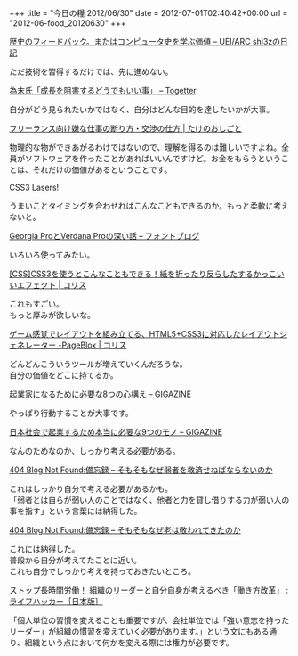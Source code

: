 +++
title = "今日の糧 2012/06/30"
date = 2012-07-01T02:40:42+00:00
url = "2012-06-food_20120630"
+++

<div>
  <div>
    <a href="http://d.hatena.ne.jp/shi3z/20120627/1340759959">歴史のフィードバック。またはコンピュータ史を学ぶ価値 &#8211; UEI/ARC shi3zの日記</a>
  </div>

  <p>
    ただ技術を習得するだけでは、先に進めない。
  </p>

  <div>
  </div>

  <div>
  </div>

  <div>
    <a href="http://togetter.com/li/327867">為末氏「成長を阻害するどうでもいい事」 &#8211; Togetter</a>
  </div>

  <p>
    自分がどう見られたいかではなく、自分はどんな目的を達したいかが大事。
  </p>

  <div>
  </div>

  <div>
  </div>

  <div>
    <a href="http://take-a-job.info/archives/924">フリーランス向け嫌な仕事の断り方・交渉の仕方 | たけのおしごと</a>
  </div>

  <p>
    物理的な物ができあがるわけではないので、理解を得るのは難しいですよね。全員がソフトウェアを作ったことがあればいいんですけど。お金をもらうということは、それだけの価値があるということです。
  </p>

  <div>
  </div>

  <div>
  </div>

  <div>
    CSS3 Lasers!
  </div>

  <p>
    うまいことタイミングを合わせればこんなこともできるのか。もっと柔軟に考えないと。
  </p>

  <div>
  </div>

  <div>
  </div>

  <div>
    <a href="http://blog.petitboys.com/archives/georgiaverdana.html">Georgia ProとVerdana Proの深い話 – フォントブログ</a>
  </div>

  <p>
    いろいろ使ってみたい。
  </p>

  <div>
  </div>

  <div>
  </div>

  <div>
    <a href="http://coliss.com/articles/build-websites/operation/css/css3-3d-thumbnail-hover-effects-by-codrops.html">[CSS]CSS3を使うとこんなこともできる！紙を折ったり反らしたするかっこいいエフェクト | コリス</a>
  </div>

  <p>
    これもすごい。<br /> もっと厚みが欲しいな。
  </p>

  <div>
  </div>

  <div>
  </div>

  <div>
    <a href="http://coliss.com/articles/web-services/online-layout-generator-pageblox.html">ゲーム感覚でレイアウトを組み立てる、HTML5+CSS3に対応したレイアウトジェネレーター -PageBlox | コリス</a>
  </div>

  <p>
    どんどんこういうツールが増えていくんだろうな。<br /> 自分の価値をどこに持てるか。
  </p>

  <div>
  </div>

  <div>
  </div>

  <div>
    <a href="http://gigazine.net/news/20120626-becoming-an-entrepreneur-infographic/">起業家になるために必要な8つの心構え &#8211; GIGAZINE</a>
  </div>

  <p>
    やっぱり行動することが大事です。
  </p>

  <div>
  </div>

  <div>
  </div>

  <div>
    <a href="http://gigazine.net/news/20070331_business_real/">日本社会で起業するため本当に必要な9つのモノ &#8211; GIGAZINE</a>
  </div>

  <p>
    なんのためなのか、しっかり考える必要がある。
  </p>

  <div>
  </div>

  <div>
  </div>

  <div>
    <a href="http://blog.livedoor.jp/dankogai/archives/51807044.html">404 Blog Not Found:備忘録 &#8211; そもそもなぜ弱者を救済せねばならないのか</a>
  </div>

  <p>
    これはしっかり自分で考える必要があるかも。<br /> 「弱者とは自らが弱い人のことではなく、他者と力を貸し借りする力が弱い人の事を指す」という言葉には納得した。
  </p>

  <div>
  </div>

  <div>
  </div>

  <div>
    <a href="http://blog.livedoor.jp/dankogai/archives/51807102.html">404 Blog Not Found:備忘録 &#8211; そもそもなぜ老は敬われてきたのか</a>
  </div>

  <p>
    これには納得した。<br /> 普段から自分が考えてたことに近い。<br /> これも自分でしっかり考えを持っておきたいところ。
  </p>

  <div>
  </div>

  <div>
  </div>

  <div>
    <a href="http://www.lifehacker.jp/2012/06/120627stopworking.html">ストップ長時間労働！ 組織のリーダーと自分自身が考えるべき「働き方改革」 : ライフハッカー［日本版］</a>
  </div>

  <p>
    「個人単位の習慣を変えることも重要ですが、会社単位では「強い意志を持ったリーダー」が組織の慣習を変えていく必要があります。」という文にもある通り、組織という点において何かを変える際には権力が必要です。
  </p>

  <div>
  </div>

  <div>
  </div>
</div>